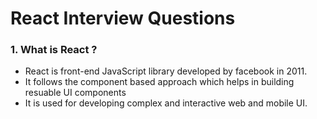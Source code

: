 # React Interview Questions

### 1. What is React ?

* React is front-end JavaScript library developed by facebook in 2011.
* It follows the component based approach which helps in building resuable UI components
* It is used for developing complex and interactive web and mobile UI.

